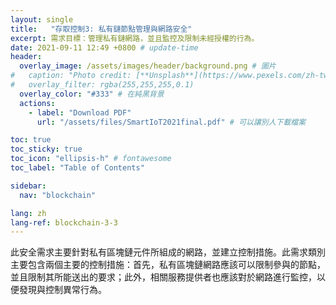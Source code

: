 ```yaml
---
layout: single
title:   "存取控制3: 私有鏈節點管理與網路安全"
excerpt: 需求目標：管理私有鏈網路，並且監控及限制未經授權的行為。
date: 2021-09-11 12:49 +0800 # update-time
header:
  overlay_image: /assets/images/header/background.png # 圖片
#   caption: "Photo credit: [**Unsplash**](https://www.pexels.com/zh-tw/search/earth/)" # 可以表示圖片來源
#   overlay_filter: rgba(255,255,255,0.1)
  overlay_color: "#333" # 在純黑背景
  actions:
    - label: "Download PDF"
      url: "/assets/files/SmartIoT2021final.pdf" # 可以讓別人下載檔案

toc: true
toc_sticky: true
toc_icon: "ellipsis-h" # fontawesome
toc_label: "Table of Contents"

sidebar:
  nav: "blockchain"

lang: zh
lang-ref: blockchain-3-3
---
```


此安全需求主要針對私有區塊鏈元件所組成的網路，並建立控制措施。此需求類別主要包含兩個主要的控制措施：首先，私有區塊鏈網路應該可以限制參與的節點，並且限制其所能送出的要求；此外，相關服務提供者也應該對於網路進行監控，以便發現與控制異常行為。